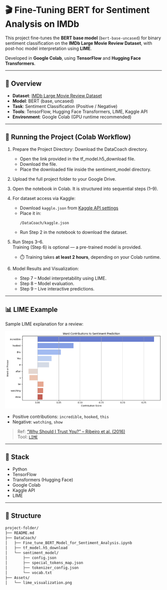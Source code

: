 # 🎬 Fine-Tuning BERT for Sentiment Analysis on IMDb

This project fine-tunes the **BERT base model** (`bert-base-uncased`) for binary sentiment classification on the **IMDb Large Movie Review Dataset**, with post-hoc model interpretation using **LIME**.

Developed in **Google Colab**, using **TensorFlow** and **Hugging Face Transformers**.

---

## 📁 Overview

- **Dataset**: [IMDb Large Movie Review Dataset](https://ai.stanford.edu/~amaas/data/sentiment/)
- **Model**: BERT (base, uncased)
- **Task**: Sentiment Classification (Positive / Negative)
- **Tools**: TensorFlow, Hugging Face Transformers, LIME, Kaggle API
- **Environment**: Google Colab (GPU runtime recommended)

---

## 🚀 Running the Project (Colab Workflow)
1. Prepare the Project Directory: 
   Download the DataCoach directory.  
      - Open the link provided in the tf_model.h5_download file.
      - Download the file.
      - Place the downloaded file inside the sentiment_model directory.
           
3. Upload the full project folder to your Google Drive.

4. Open the notebook in Colab. It is structured into sequential steps (1–9).

5. For dataset access via Kaggle:
   - Download `kaggle.json` from [Kaggle API settings](https://www.kaggle.com/settings)
   - Place it in:  
     ```
     /DataCoach/kaggle.json
     ```
   - Run Step 2 in the notebook to download the dataset.

6. Run Steps 3–6.  
   Training (Step 6) is optional — a pre-trained model is provided.  
   - ⏱️ Training takes **at least 2 hours**, depending on your Colab runtime.

7. Model Results and Visualization:
   - Step 7 – Model interpretability using LIME.
   - Step 8 – Model evaluation.
   - Step 9 – Live interactive predictions.

---

## 📊 LIME Example

Sample LIME explanation for a review:

![LIME explanation](Assets/lime_visualization.png)


- Positive contributions: `incredible`, `hooked`, `this`
- Negative: `watching`, `show`

> Ref: [“Why Should I Trust You?” – Ribeiro et al. (2016)](https://arxiv.org/abs/1602.04938)  
> Tool: [`LIME`](https://github.com/marcotcr/lime)

---

## 🧰 Stack

- Python
- TensorFlow
- Transformers (Hugging Face)
- Google Colab
- Kaggle API
- LIME

---

## 📂 Structure

```text
project-folder/
├── README.md
├── DataCoach/
│   ├── Fine_tune_BERT_Model_for_Sentiment_Analysis.ipynb
│   ├── tf_model.h5_download
│   └── sentiment_model/
│       ├── config.json
│       ├── special_tokens_map.json
│       ├── tokenizer_config.json
│       └── vocab.txt
├── Assets/
│   └── lime_visualization.png

